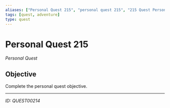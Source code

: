 ```yaml
---
aliases: ["Personal Quest 215", "personal quest 215", "215 Quest Personal"]
tags: [quest, adventure]
type: quest
---
```


# Personal Quest 215

*Personal Quest*

## Objective
Complete the personal quest objective.

---
*ID: QUEST00214*